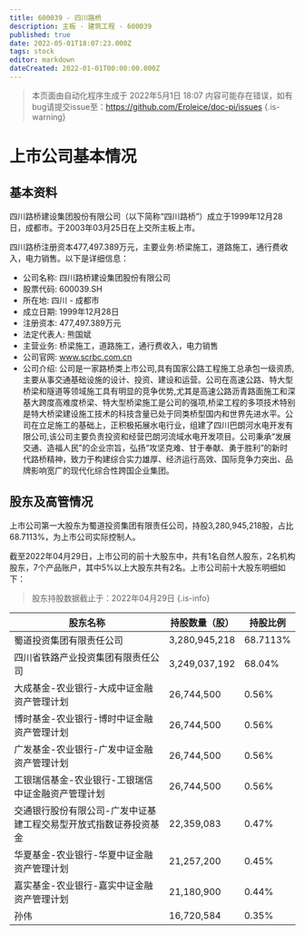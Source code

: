 ```yaml
---
title: 600039 - 四川路桥
description: 主板 - 建筑工程 - 600039
published: true
date: 2022-05-01T18:07:23.000Z
tags: stock
editor: markdown
dateCreated: 2022-01-01T00:00:00.000Z
---
```


> 本页面由自动化程序生成于 2022年5月1日 18:07
> 内容可能存在错误，如有bug请提交issue至：https://github.com/Eroleice/doc-pi/issues
{.is-warning}

# 上市公司基本情况

## 基本资料

四川路桥建设集团股份有限公司（以下简称“四川路桥”）成立于1999年12月28日，成都市。于2003年03月25日在上交所主板上市。

四川路桥注册资本477,497.389万元，主要业务:桥梁施工，道路施工，通行费收入，电力销售。以下是详细信息：

- 公司名称: 四川路桥建设集团股份有限公司
- 股票代码: 600039.SH
- 所在地: 四川 - 成都市
- 成立日期: 1999年12月28日
- 注册资本: 477,497.389万元
- 法定代表人: 熊国斌
- 主营业务: 桥梁施工，道路施工，通行费收入，电力销售
- 公司官网: www.scrbc.com.cn
- 公司介绍: 公司是一家路桥类上市公司,具有国家公路工程施工总承包一级资质,主要从事交通基础设施的设计、投资、建设和运营。公司在高速公路、特大型桥梁和隧道等领域施工具有明显的竞争优势,尤其是高速公路沥青路面施工和深基大跨度高难度桥梁、特大型桥梁施工是公司的强项,桥梁工程的多项技术特别是特大桥梁建设施工技术的科技含量已处于同类桥型国内和世界先进水平。公司在立足施工的基础上，正积极拓展水电行业，组建了四川巴朗河水电开发有限公司,该公司主要负责投资和经营巴朗河流域水电开发项目。公司秉承“发展交通、造福人民”的企业宗旨，弘扬“攻坚克难、甘于奉献、勇于胜利”的新时代路桥精神，致力于构建综合实力雄厚、经济运行高效、国际竞争力突出、品牌影响宽广的现代化综合性跨国企业集团。


## 股东及高管情况

上市公司第一大股东为蜀道投资集团有限责任公司，持股3,280,945,218股，占比68.7113%，为上市公司实际控制人。

截至2022年04月29日，上市公司的前十大股东中，共有1名自然人股东，2名机构股东，7个产品账户，其中5%以上大股东共有2名。上市公司前十大股东明细如下：

> 股东持股数据截止于：2022年04月29日
{.is-info}

| 股东名称 | 持股数量（股） | 持股比例 |
| --- | --- | --- |
| 蜀道投资集团有限责任公司 | 3,280,945,218 | 68.7113% |
| 四川省铁路产业投资集团有限责任公司 | 3,249,037,192 | 68.04% |
| 大成基金-农业银行-大成中证金融资产管理计划 | 26,744,500 | 0.56% |
| 博时基金-农业银行-博时中证金融资产管理计划 | 26,744,500 | 0.56% |
| 广发基金-农业银行-广发中证金融资产管理计划 | 26,744,500 | 0.56% |
| 工银瑞信基金-农业银行-工银瑞信中证金融资产管理计划 | 26,744,500 | 0.56% |
| 交通银行股份有限公司-广发中证基建工程交易型开放式指数证券投资基金 | 22,359,083 | 0.47% |
| 华夏基金-农业银行-华夏中证金融资产管理计划 | 21,257,200 | 0.45% |
| 嘉实基金-农业银行-嘉实中证金融资产管理计划 | 21,180,900 | 0.44% |
| 孙伟 | 16,720,584 | 0.35% |




